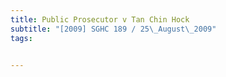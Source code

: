 ```yaml
---
title: Public Prosecutor v Tan Chin Hock 
subtitle: "[2009] SGHC 189 / 25\_August\_2009"
tags:


---
```


